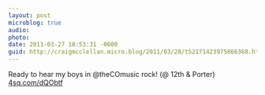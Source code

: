 ```yaml
---
layout: post
microblog: true
audio: 
photo: 
date: 2011-03-27 18:53:31 -0600
guid: http://craigmcclellan.micro.blog/2011/03/28/t52171423975866368.html
---
```

Ready to hear my boys in @theCOmusic rock! (@ 12th &amp; Porter) [4sq.com/dQObtf](http://4sq.com/dQObtf)

